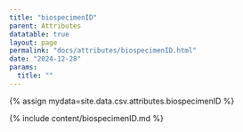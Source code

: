 ```yaml
---
title: "biospecimenID"
parent: Attributes
datatable: true
layout: page
permalink: "docs/attributes/biospecimenID.html"
date: "2024-12-28"
params:
  title: ""
---
```

{% assign mydata=site.data.csv.attributes.biospecimenID %} 

{% include content/biospecimenID.md %}
